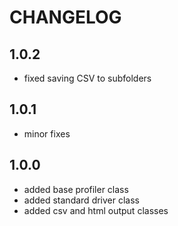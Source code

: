 CHANGELOG
=========

1.0.2
-----

 * fixed saving CSV to subfolders

1.0.1
-----

 * minor fixes

1.0.0
-----

 * added base profiler class
 * added standard driver class
 * added csv and html output classes
